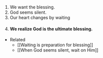 1. We want the blessing.
2. God seems silent.
3. Our heart changes by waiting
4. #### We realize God is the ultimate blessing.


- Related
	- [[Waiting is preparation for blessing]]
	- [[When God seems silent, wait on Him]]
